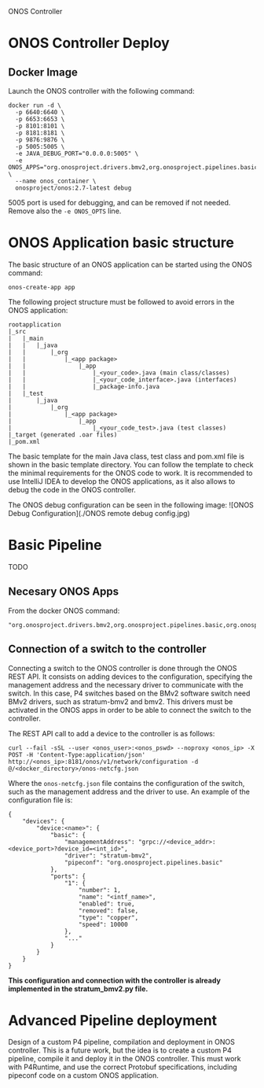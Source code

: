 ONOS Controller

# ONOS Controller Deploy

## Docker Image
Launch the ONOS controller with the following command:
```
docker run -d \
  -p 6640:6640 \
  -p 6653:6653 \
  -p 8101:8101 \
  -p 8181:8181 \
  -p 9876:9876 \
  -p 5005:5005 \
  -e JAVA_DEBUG_PORT="0.0.0.0:5005" \
  -e ONOS_APPS="org.onosproject.drivers.bmv2,org.onosproject.pipelines.basic,org.onosproject.hostprovider,org.onosproject.lldpprovider,org.onosproject.linkdiscovery,org.onosproject.proxyarp,org.onosproject.hostprobingprovider,org.onosproject.drivers.p4runtime,org.onosproject.drivers.stratum,org.onosproject.drivers,org.onosproject.gui2" \
  --name onos_container \
  onosproject/onos:2.7-latest debug
```
5005 port is used for debugging, and can be removed if not needed. Remove also the `-e ONOS_OPTS` line.

# ONOS Application basic structure

The basic structure of an ONOS application can be started using the ONOS command:
```
onos-create-app app
```

The following project structure must be followed to avoid errors in the ONOS application:
```
rootapplication
|_src
|   |_main
|   |   |_java
|   |       |_org
|   |           |_<app package>
|   |               |_app
|   |                   |_<your_code>.java (main class/classes)
|   |                   |_<your_code_interface>.java (interfaces)
|   |                   |_package-info.java
|   |_test
|       |_java
|           |_org
|               |_<app package>
|                   |_app
|                       |_<your_code_test>.java (test classes)
|_target (generated .oar files)    
|_pom.xml

```

The basic template for the main Java class, test class and pom.xml file is shown in the basic template directory.
You can follow the template to check the minimal requirements for the ONOS code to work.
It is recommended to use IntelliJ IDEA to develop the ONOS applications, as it also allows to debug the code in the ONOS controller.

The ONOS debug configuration can be seen in the following image:
![ONOS Debug Configuration](./ONOS remote debug config.jpg)


# Basic Pipeline
TODO
## Necesary ONOS Apps
From the docker ONOS command:
```
"org.onosproject.drivers.bmv2,org.onosproject.pipelines.basic,org.onosproject.hostprovider,org.onosproject.lldpprovider,org.onosproject.linkdiscovery,org.onosproject.proxyarp,org.onosproject.hostprobingprovider,org.onosproject.drivers.p4runtime,org.onosproject.drivers.stratum,org.onosproject.drivers,org.onosproject.gui2"
```
## Connection of a switch to the controller
Connecting a switch to the ONOS controller is done through the ONOS REST API. It consists on adding devices to the configuration, specifying the management address and the necessary driver to communicate with the switch. In this case, P4 switches based on the BMv2 software switch need BMv2 drivers, such as stratum-bmv2 and bmv2. This drivers must be activated in the ONOS apps in order to be able to connect the switch to the controller.

The REST API call to add a device to the controller is as follows:
```
curl --fail -sSL --user <onos_user>:<onos_pswd> --noproxy <onos_ip> -X POST -H 'Content-Type:application/json' http://<onos_ip>:8181/onos/v1/network/configuration -d @/<docker_directory>/onos-netcfg.json
```
Where the `onos-netcfg.json` file contains the configuration of the switch, such as the management address and the driver to use. An example of the configuration file is:

```
{
    "devices": {
        "device:<name>": {
            "basic": {
                "managementAddress": "grpc://<device_addr>:<device_port>?device_id=<int_id>",
                "driver": "stratum-bmv2",
                "pipeconf": "org.onosproject.pipelines.basic"
            },
            "ports": {
                "1": {
                    "number": 1,
                    "name": "<intf_name>",
                    "enabled": true,
                    "removed": false,
                    "type": "copper",
                    "speed": 10000
                },
                "..."
            }
        }
    }
}
```

**This configuration and connection with the controller is already implemented in the stratum_bmv2.py file.**


# Advanced Pipeline deployment
Design of a custom P4 pipeline, compilation and deployment in ONOS controller.
This is a future work, but the idea is to create a custom P4 pipeline, compile it and deploy it in the ONOS controller. This must work with P4Runtime, and use the correct Protobuf specifications, including pipeconf code on a custom ONOS application.


